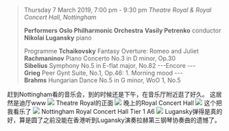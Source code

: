 > Thursday 7 March 2019, 7:00 pm - 9:30 pm
> *Theatre Royal & Royal Concert Hall, Nottingham*
>
> **Performers**
> **Oslo Philharmonic Orchestra**
> **Vasily Petrenko** conductor
> **Nikolai Lugansky** piano
>
> Programme
> **Tchaikovsky** Fantasy Overture: Romeo and Juliet
> **Rachmaninov** Piano Concerto No.3 in D minor, Op.30
> **Sibelius** Symphony No.5 in E-flat major, No.82
> ---Encore
> ---**Grieg** Peer Gynt Suite, No.1, Op.46: 1. Morning mood
> ---**Brahms** Hungarian Dance No.5 in G minor, WoO 1, No.5

赶到Nottingham看的音乐会，到的时候还是下午，在音乐厅附近逛了好久。
这居然是迪厅www
![](https://images.matrixc7.com/images/2020/09/09/84e8a694ab33f95ad841c36a9f95389a.jpg)
Theatre Royal的正面
![](https://images.matrixc7.com/images/2020/09/09/b8febd0ee234c4b2e63aee9cbd64db84.jpg)
晚上的Royal Concert Hall
![](https://images.matrixc7.com/images/2020/09/09/2872133d04ba6e112e9060dde7c923e2.jpg)
这个把我看乐了
![](https://images.matrixc7.com/images/2020/09/09/7269303cd1b5d1b5bd5db1c39460e768.png)
Nottingham Royal Concert Hall Tier 1 A6
![](https://images.matrixc7.com/images/2020/09/09/9df4a2d427ee4207c767be0c960241da.jpg)
Lugansky弹得是真的好，算是圆了之前没能在香港听到Lugansky演奏拉赫第三钢琴协奏曲的遗憾了。
